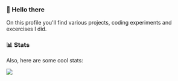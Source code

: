 ### 👋 Hello there <!-- General Kenobi -->

On this profile you'll find various projects, coding experiments and excercises I did.

### 📊 Stats

Also, here are some cool stats:

<picture>
  <source
    srcset="https://github-readme-stats.vercel.app/api/top-langs/?username=dasdawidt&layout=compact&theme=transparent&border_color=444c56&title_color=adbac7&text_color=adbac7"
    media="(prefers-color-scheme: dark)"
  />
  <source
    srcset="https://github-readme-stats.vercel.app/api/top-langs/?username=dasdawidt&layout=compact&theme=light"
    media="(prefers-color-scheme: light), (prefers-color-scheme: no-preference)"
  />
  <img src="https://github-readme-stats.vercel.app/api/top-langs/?username=dasdawidt&layout=compact&theme=transparent" />
</picture>
